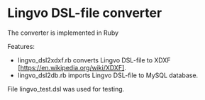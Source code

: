 Lingvo DSL-file converter
=========================
The converter is implemented in Ruby

Features:
* lingvo_dsl2xdxf.rb converts Lingvo DSL-file to XDXF [https://en.wikipedia.org/wiki/XDXF].
* lingvo_dsl2db.rb imports Lingvo DSL-file to MySQL database.

File lingvo_test.dsl was used for testing.

